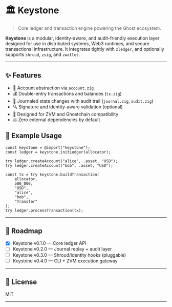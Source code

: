 # 🏛️ Keystone

> Core ledger and transaction engine powering the Ghost ecosystem.

**Keystone** is a modular, identity-aware, and audit-friendly execution layer designed for use in distributed systems, Web3 runtimes, and secure transactional infrastructure. It integrates tightly with `zledger`, and optionally supports `shroud`, `zsig`, and `zwallet`.

---

## ✨ Features

* 📒 Account abstraction via `account.zig`
* 💰 Double-entry transactions and balances (`tx.zig`)
* 📜 Journaled state changes with audit trail (`journal.zig`, `audit.zig`)
* 🔍 Signature and identity-aware validation (optional)
* 🧱 Designed for ZVM and Ghostchain compatibility
* ⚖️ Zero external dependencies by default


## 🧪 Example Usage

```zig
const keystone = @import("keystone");
const ledger = keystone.initLedger(allocator);

try ledger.createAccount("alice", .asset, "USD");
try ledger.createAccount("bob", .asset, "USD");

const tx = try keystone.buildTransaction(
    allocator,
    500_000,
    "USD",
    "alice",
    "bob",
    "Transfer"
);
try ledger.processTransaction(tx);
```

---

## 🚧 Roadmap

* [x] Keystone v0.1.0 — Core ledger API
* [ ] Keystone v0.2.0 — Journal replay + audit layer
* [ ] Keystone v0.3.0 — Shroud/identity hooks (pluggable)
* [ ] Keystone v0.4.0 — CLI + ZVM execution gateway

---

## 📜 License

MIT

---

